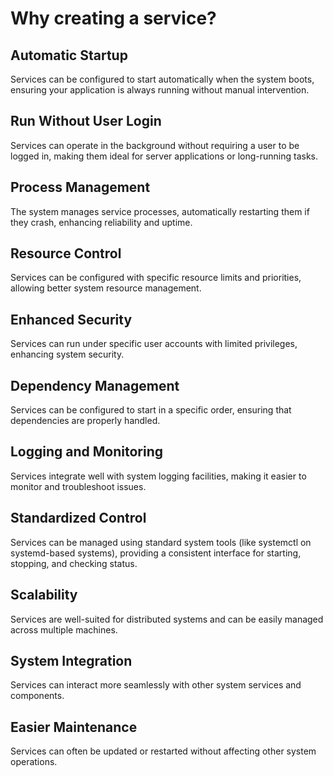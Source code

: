 # Why creating a service?

## Automatic Startup

Services can be configured to start automatically when the system boots, ensuring your application is always running without manual intervention.

## Run Without User Login

Services can operate in the background without requiring a user to be logged in, making them ideal for server applications or long-running tasks.

## Process Management

The system manages service processes, automatically restarting them if they crash, enhancing reliability and uptime.

## Resource Control

Services can be configured with specific resource limits and priorities, allowing better system resource management.

## Enhanced Security

Services can run under specific user accounts with limited privileges, enhancing system security.

## Dependency Management

Services can be configured to start in a specific order, ensuring that dependencies are properly handled.

## Logging and Monitoring

Services integrate well with system logging facilities, making it easier to monitor and troubleshoot issues.

## Standardized Control

Services can be managed using standard system tools (like systemctl on systemd-based systems), providing a consistent interface for starting, stopping, and checking status.

## Scalability

Services are well-suited for distributed systems and can be easily managed across multiple machines.

## System Integration

Services can interact more seamlessly with other system services and components.

## Easier Maintenance

Services can often be updated or restarted without affecting other system operations.
